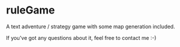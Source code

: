 # ruleGame
A text adventure / strategy game with some map generation included.

If you've got any questions about it, feel free to contact me :-)
